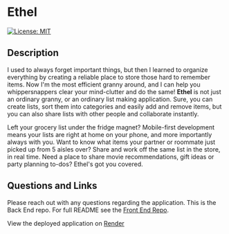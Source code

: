 # Ethel
[![License: MIT](https://img.shields.io/badge/License-MIT-yellow.svg)](https://opensource.org/licenses/MIT)

## Description
I used to always forget important things, but then I learned to organize everything by creating a reliable place to store those hard to remember items. Now I'm the most efficient granny around, and I can help you whippersnappers clear your mind-clutter and do the same! **Ethel** is not just an ordinary granny, or an ordinary list making application. Sure, you can create lists, sort them into categories and easily add and remove items, but you can also share lists with other people and collaborate instantly. 

Left your grocery list under the fridge magnet? Mobile-first development means your lists are right at home on your phone, and more importantly always with you. Want to know what items your partner or roommate just picked up from 5 aisles over? Share and work off the same list in the store, in real time. Need a place to share movie recommendations, gift ideas or party planning to-dos? Ethel's got you covered.

## Questions and Links
Please reach out with any questions regarding the application. This is the Back End repo. For full README see the [Front End Repo](https://github.com/benfok/ethel-static).

View the deployed application on [Render](https://ethel.onrender.com/)